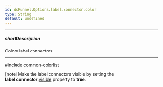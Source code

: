 ```yaml
---
id: dxFunnel.Options.label.connector.color
type: String
default: undefined
---
```

---
##### shortDescription
Colors label connectors.

---
#include common-colorlist

[note] Make the label connectors visible by setting the **label**.**connector**.[visible](/api-reference/10%20UI%20Components/dxFunnel/1%20Configuration/label/connector/visible.md '{basewidgetpath}/Configuration/label/connector/#visible') property to **true**.